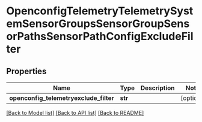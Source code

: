 # OpenconfigTelemetryTelemetrySystemSensorGroupsSensorGroupSensorPathsSensorPathConfigExcludeFilter

## Properties
Name | Type | Description | Notes
------------ | ------------- | ------------- | -------------
**openconfig_telemetryexclude_filter** | **str** |  | [optional] 

[[Back to Model list]](../README.md#documentation-for-models) [[Back to API list]](../README.md#documentation-for-api-endpoints) [[Back to README]](../README.md)


